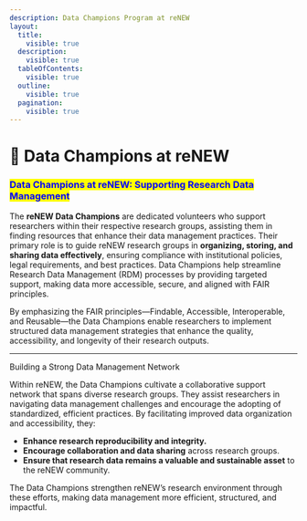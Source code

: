 ```yaml
---
description: Data Champions Program at reNEW
layout:
  title:
    visible: true
  description:
    visible: true
  tableOfContents:
    visible: true
  outline:
    visible: true
  pagination:
    visible: true
---
```


# 🔵 Data Champions at reNEW

### <mark style="color:blue;">**Data Champions at reNEW: Supporting Research Data Management**</mark>					&#x9;

The **reNEW Data Champions** are dedicated volunteers who support researchers within their respective research groups, assisting them in finding resources that enhance their data management practices. Their primary role is to guide reNEW research groups in **organizing, storing, and sharing data effectively**, ensuring compliance with institutional policies, legal requirements, and best practices. Data Champions help streamline Research Data Management (RDM) processes by providing targeted support, making data more accessible, secure, and aligned with FAIR principles.

By emphasizing the FAIR principles—Findable, Accessible, Interoperable, and Reusable—the Data Champions enable researchers to implement structured data management strategies that enhance the quality, accessibility, and longevity of their research outputs.

***

Building a Strong Data Management Network

Within reNEW, the Data Champions cultivate a collaborative support network that spans diverse research groups. They assist researchers in navigating data management challenges and encourage the adopting of standardized, efficient practices. By facilitating improved data organization and accessibility, they:

* **Enhance research reproducibility and integrity.**
* **Encourage collaboration and data sharing** across research groups.
* **Ensure that research data remains a valuable and sustainable asset** to the reNEW community.

The Data Champions strengthen reNEW’s research environment through these efforts, making data management more efficient, structured, and impactful.

